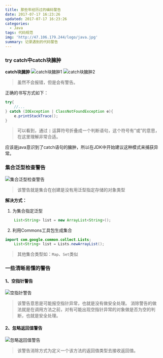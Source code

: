 ```yaml
---
title: 那些年经历过的编码警告
date: 2017-07-17 16:23:26
updated: 2017-07-17 16:23:26
categories: 
  - Java
tags: 代码规范
img: 'http://47.106.179.244/logo/java.jpg'
summary: 记录遇到的代码警告
---
```

### try catch中catch块臃肿
**catch块臃肿**
![catch块臃肿1](http://47.106.179.244/代码警告/catch块臃肿1.jpg)
![catch块臃肿2](http://47.106.179.244/代码警告/catch块臃肿2.jpg)
>虽然不会报错，但是会有警告。

正确的书写方式如下：

```java
try{
	//...
} catch (IOException | ClassNotFoundException e){
	e.printStackTrace();
}
```

>可以看到，通过 `|` 运算符号折叠成一个判断语句，这个符号有”或”的意思，在这里理解非常合适。

应该是java意识到了catch语句的臃肿，所以在JDK中开始建议这种模式来捕获异常。

### 集合泛型检查警告
![集合泛型检查警告](http://47.106.179.244/代码警告/集合泛型检查警告.png)
>该警告就是集合在创建是没有用泛型指定存储的对象类型

**解决方式：**
1. 为集合指定泛型
```java
	List<String> list = new ArrayList<String>();
```
2. 利用Commons工具包生成集合
```java
import com.google.common.collect.Lists;
	List<String> list = Lists.newArrayList();
```

>其他集合类型如：`Map`、`Set`类似

### 一些清晰易懂的警告
#### 1、空指针警告
![空指针警告](http://47.106.179.244/代码警告/空指针警告.png)
>该警告意思是可能报空指针异常，也就是没有做安全处理。
消除警告的做法就是在调用方法之前，对有可能出现空指针异常的对象做是否为空的判断，也就是安全处理。

#### 2、忽略返回值警告
![忽略返回值警告](http://47.106.179.244/代码警告/忽略返回值警告.png)
>该警告消除方式为定义一个该方法的返回值类型去接收返回值。

